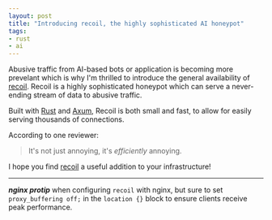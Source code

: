 ```yaml
---
layout: post
title: "Introducing recoil, the highly sophisticated AI honeypot"
tags:
- rust
- ai
---
```


Abusive traffic from AI-based bots or application is becoming more prevelant
which is why I'm thrilled to introduce the general availability of
[recoil](https://github.com/rtyler/recoil). Recoil is a highly sophisticated
honeypot which can serve a never-ending stream of data to abusive traffic.


Built with [Rust](https://rust-lang.org) and
[Axum](https://github.com/tokio-rs/axum), Recoil is both small and fast, to
allow for easily serving thousands of connections.

According to one reviewer:

> It's not just annoying, it's _efficiently_ annoying.

I hope you find [recoil](https://github.com/rtyler/recoil) a useful addition to your infrastructure!

---

***nginx protip*** when configuring `recoil` with nginx, but sure to set
`proxy_buffering off;` in the `location {}` block to ensure clients receive
peak performance.
